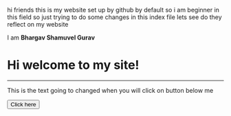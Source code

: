 




















<p style="text-color:red;">hi friends this is my website set up by github by default so i am beginner in this field so just trying to do some changes in this index file lets see do they reflect on my website</p>
   I am <b> Bhargav Shamuvel Gurav </b> 
  <!DOCTYPE html>
<head>
<title>This is my website </title>
<style>


</style>
</head
<body>
      <h1> Hi welcome to my site! </h1><hr>
      
    
<p id="note"> This is the text going to changed when you will click on button below me </P>
<script>
function myfunction(){   
							document.getElementById("note").innerHTML="hello world!";
                   }
</script>
<button type="button" onclick="myfunction()"> Click here </button>
	

</body>
</html>
